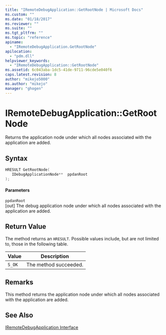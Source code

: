 ```yaml
---
title: "IRemoteDebugApplication::GetRootNode | Microsoft Docs"
ms.custom: ""
ms.date: "01/18/2017"
ms.reviewer: ""
ms.suite: ""
ms.tgt_pltfrm: ""
ms.topic: "reference"
apiname: 
  - "IRemoteDebugApplication.GetRootNode"
apilocation: 
  - "pdm.dll"
helpviewer_keywords: 
  - "IRemoteDebugApplication::GetRootNode"
ms.assetid: 6c043aba-1dc5-41de-9711-96cde5e040f6
caps.latest.revision: 8
author: "mikejo5000"
ms.author: "mikejo"
manager: "ghogen"
---
```

# IRemoteDebugApplication::GetRootNode
Returns the application node under which all nodes associated with the application are added.  
  
## Syntax  
  
```cpp
HRESULT GetRootNode(  
   IDebugApplicationNode**  ppdanRoot  
);  
```  
  
#### Parameters  
 `ppdanRoot`  
 [out] The debug application node under which all nodes associated with the application are added.  
  
## Return Value  
 The method returns an `HRESULT`. Possible values include, but are not limited to, those in the following table.  
  
|Value|Description|  
|-----------|-----------------|  
|`S_OK`|The method succeeded.|  
  
## Remarks  
 This method returns the application node under which all nodes associated with the application are added.  
  
## See Also  
 [IRemoteDebugApplication Interface](../../winscript/reference/iremotedebugapplication-interface.md)